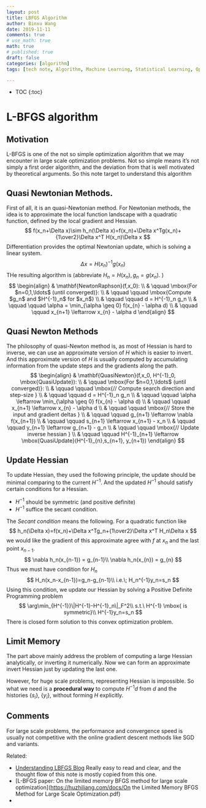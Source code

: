 ```yaml
---
layout: post
title: LBFGS Algorithm
author: Binxu Wang
date: 2019-11-11
comments: true
# use_math: true
math: true
# published: true
draft: false
categories: [algorithm]
tags: [tech note, Algorithm, Machine Learning, Statistical Learning, Optimization]

---
```


* TOC
{:toc}


L-BFGS algorithm
=======
## Motivation
L-BFGS is one of the not so simple optimization algorithm that we may encounter in large scale optimization problems. Not so simple means it’s not simply a first order algorithm, and the deviation from that is well motivated by theoretical arguments. So this note target to understand this algorithm 



## Quasi Newtonian Methods.
First of all, it is an quasi-Newtonian method. For Newtonian methods, the idea is to approximate the local function landscape with a quadratic function, defined by the local gradient and Hessian. 
$$
f(x_n+\Delta x)\sim h_n(\Delta x)=f(x_n)+\Delta x^Tg(x_n)+{1\over2}\Delta x^T H(x_n)\Delta x
$$
Differentiation provides the optimal Newtonian update, which is solving a linear system. 
$$
\Delta x=H(x_n)^{-1}g(x_n)
$$
THe resulting algorithm is (abbreviate $H_n=H(x_n),g_n=g(x_n)$. )
$$
\begin{align}
 & \mathbf{NewtonRaphson}(f,x_0): \\
 & \qquad \mbox{For $n=0,1,\ldots$ (until converged)}: \\
 & \qquad \qquad \mbox{Compute $g_n$ and $H^{-1}_n$ for $x_n$} \\
 & \qquad \qquad d = H^{-1}_n g_n \\
 & \qquad \qquad \alpha = \min_{\alpha \geq 0} f(x_{n} - \alpha d) \\
 & \qquad \qquad x_{n+1} \leftarrow x_{n} - \alpha d
\end{align}
$$

## Quasi Newton Methods

The philosophy of quasi-Newton method is, as most of Hessian is hard to inverse, we can use an approximate version of $H$ which is easier to invert. And this approximate version of $H$ is usually computed by accumulating information from the update steps and the gradients along the path. 
$$
\begin{align}
& \mathbf{QuasiNewton}(f,x_0, H^{-1}_0, \mbox{QuasiUpdate}): \\
& \qquad \mbox{For $n=0,1,\ldots$ (until converged)}: \\
& \qquad \qquad \mbox{// Compute search direction and step-size } \\
& \qquad \qquad d = H^{-1}_n g_n \\
& \qquad \qquad \alpha \leftarrow \min_{\alpha \geq 0} f(x_{n} - \alpha d) \\
& \qquad \qquad x_{n+1} \leftarrow x_{n} - \alpha d \\
& \qquad \qquad \mbox{// Store the input and gradient deltas } \\
& \qquad \qquad g_{n+1} \leftarrow \nabla f(x_{n+1}) \\
& \qquad \qquad s_{n+1} \leftarrow x_{n+1} - x_n \\
& \qquad \qquad y_{n+1} \leftarrow g_{n+1} - g_n \\
& \qquad \qquad \mbox{// Update inverse hessian } \\
& \qquad \qquad H^{-1}_{n+1} \leftarrow \mbox{QuasiUpdate}(H^{-1}_{n},s_{n+1}, y_{n+1})
\end{align}
$$

## Update Hessian

To update Hessian, they used the following principle, the update should be minimal comparing to the current $H^{-1}$. And the updated $H^{-1}$ should satisfy certain conditions for a Hessian. 

* $H^{-1}$ should be symmetric (and positive definite)
* $H^{-1}$ suffice the secant condition. 

The *Secant condition* means the following. For a quadratic function like 
$$
h_n(\Delta x)=f(x_n)+\Delta x^Tg_n+{1\over2}\Delta x^T H_n\Delta x
$$
we would like the gradient of this approximate agree with $f$ at $x_n$ and the last point $x_{n-1}$. 
$$
\nabla h_n(x_{n-1}) = g_{n-1}\\
\nabla h_n(x_{n}) = g_{n}
$$
Thus we must have condition for $H_n$
$$
H_n(x_n-x_{n-1})=g_n-g_{n-1}\\
i.e.\; H_n^{-1}y_n=s_n
$$
Using this condition, we update our Hessian by solving a Positive Definite Programming problem
$$
\arg\min_{H^{-1}}\|H^{-1}-H^{-1}_n\|_F^2\\
s.t.\ H^{-1} \mbox{ is symmetric}\\
H^{-1}y_n=s_n
$$
There is closed form solution to this convex optimization problem. 



## Limit Memory 

The part above mainly address the problem of computing a large Hessian analytically, or inverting it numerically. Now we can form an approximate invert Hessian just by updating the last one. 

However, for huge scale problems, representing Hessian is impossible. So what we need is a **procedural way** to compute $H^{-1}d$ from $d$ and the histories $\{s_i\},\ \{y_i\}$, without forming $H$ explicitly. 



## Comments

For large scale problems, the performance and convergence speed is usually not competitive with the online gradient descent methods like SGD and variants. 

Related: 

* [Understanding LBFGS Blog](http://aria42.com/blog/2014/12/understanding-lbfgs) Really easy to read and clear, and the thought flow of this note is mostly copied from this one. 
* [L-BFGS paper: On the limited memory BFGS method for large scale optimization](https://huzhiliang.com/docs/On the Limited Memory BFGS Method for Large Scale Optimization.pdf)
* 